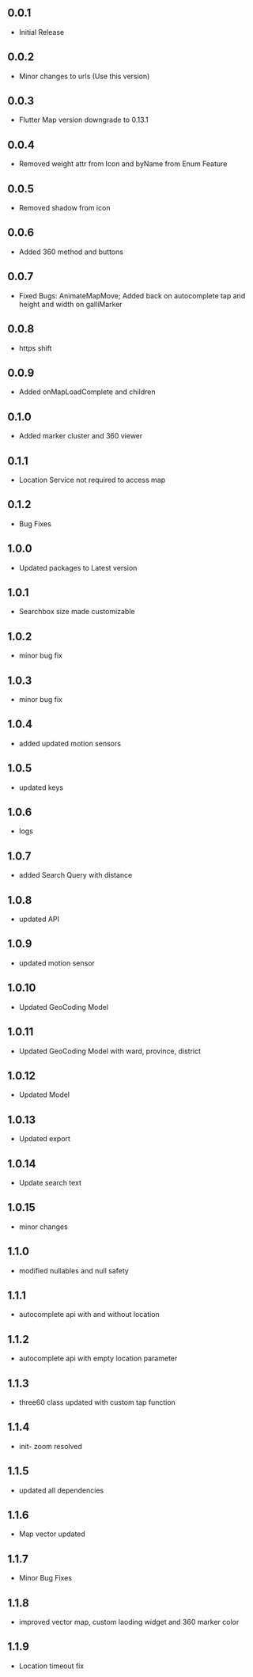## 0.0.1

* Initial Release

## 0.0.2

* Minor changes to urls (Use this version)

## 0.0.3

* Flutter Map version downgrade to 0.13.1

## 0.0.4

* Removed weight attr from Icon and byName from Enum Feature

## 0.0.5

* Removed shadow from icon

## 0.0.6

* Added 360 method and buttons

## 0.0.7

* Fixed Bugs: AnimateMapMove; Added back on autocomplete tap and height and width on galliMarker

## 0.0.8

* https shift

## 0.0.9

* Added onMapLoadComplete and children

## 0.1.0

* Added marker cluster and 360 viewer

## 0.1.1

* Location Service not required to access map

## 0.1.2

* Bug Fixes

## 1.0.0

* Updated packages to Latest version

## 1.0.1

* Searchbox size made customizable

## 1.0.2

* minor bug fix

## 1.0.3

* minor bug fix

## 1.0.4

* added updated motion sensors

## 1.0.5

* updated keys

## 1.0.6

* logs

## 1.0.7

* added Search Query with distance

## 1.0.8

* updated API

## 1.0.9

* updated motion sensor

## 1.0.10

* Updated GeoCoding Model

## 1.0.11

* Updated GeoCoding Model with ward, province, district

## 1.0.12

* Updated Model

## 1.0.13

* Updated export

## 1.0.14

* Update search text

## 1.0.15

* minor changes

## 1.1.0

* modified nullables and null safety

## 1.1.1

* autocomplete api with and without location

## 1.1.2

* autocomplete api with empty location parameter

## 1.1.3

* three60 class updated with custom tap function

## 1.1.4

* init- zoom resolved

## 1.1.5

* updated all dependencies 

## 1.1.6

* Map vector updated 

## 1.1.7

* Minor Bug Fixes

## 1.1.8

* improved vector map, custom laoding widget and 360 marker color

## 1.1.9

* Location timeout fix